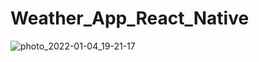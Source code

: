 # Weather_App_React_Native

![photo_2022-01-04_19-21-17](https://user-images.githubusercontent.com/64854687/148065390-efc28e20-29ea-443b-b7d7-ea591c7ca3b5.jpg)


